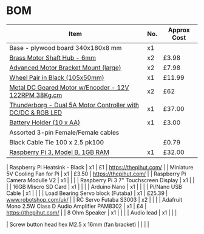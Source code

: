# BOM
| Item                                               | No. | Approx Cost |
| -------------------------------------------------- | ----| ----------- |
| Base - plywood board 340x180x8 mm                  | x1  |             |
| [Brass Motor Shaft Hub - 6mm](https://www.modmypi.com/motors-mounts-and-wheels-1140/hub-6mm)                        | x2  | £3.98 |
| [Advanced Motor Bracket Mount (large)](https://www.modmypi.com/motors-mounts-and-wheels-1140/advanced-motor-bracket-mount-large)               | x2  | £7.98       |
| [Wheel Pair in Black (105x50mm)](https://www.modmypi.com/motors-mounts-and-wheels-1140/wheel-pair-in-black-105mm-x-50mm-) | x1 | £11.99|
| [Metal DC Geared Motor w/Encoder - 12V 122RPM 38Kg.cm](https://thepihut.com/products/metal-dc-geared-motor-w-encoder-12v-122rpm-38kg-cm)| x2  | £62 |
| [Thunderborg - Dual 5A Motor Controller with DC/DC & RGB LED](https://www.modmypi.com/motor-control-1135/thunderborg)| x1  | £37.00 |
| [Battery Holder (10 x AA)](https://www.modmypi.com/raspberry-pi/robotics-and-motor-controllers-392/battery-snaps-and-boxes-1165/10aa-holder) | x1 | £3.00 |
| Assorted 3-pin Female/Female cables                |     |             | 
| Black Cable Tie 100 x 2.5 pk100                    |     |  £0.79      |
| [Raspberry Pi 3, Model B, 1GB RAM](https://thepihut.com/collections/raspberry-pi/products/raspberry-pi-3-model-b)| x1  |  £32.00|

| Raspberry Pi Heatsink - Black                      | x1  | £1          | https://thepihut.com/                                 |
| Miniature 5V Cooling Fan for Pi                    | x1  | £3.50       | https://thepihut.com/ |
| Raspberry Pi Camera Modulle V2                     | x1  |             |                       |
| Raspberry Pi 3 7" Touchscreen Display              | x1  |             |                       |
| 16GB Miscro SD Card                                | x1  |             |                       |
| Arduino Nano                                       | x1  |             |                       |
| Pi/Nano USB Cable                                  | x1  |             |                       |
| Load Bearing Servo block (Futaba)                  | x1  | £25.39      | www.robotshop.com/uk/ |
| RC Servo Futaba S3003                              | x2  |             |                       |
| Adafruit Mono 2.5W Class D Audio Amplifier PAM8302 | x1  | £4          | https://thepihut.com/ |
| 8 Ohm Speaker                                      | x1  |             |                       |
| Audio lead                                         | x1  |             |                       |

| Screw button head hex M2.5 x 16mm (fan bracket)    |     |             |                       |
